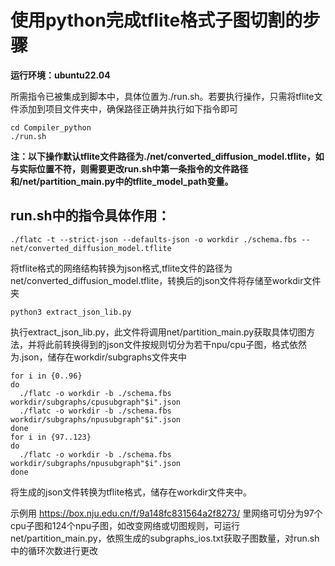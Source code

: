 # 使用python完成tflite格式子图切割的步骤

**运行环境：ubuntu22.04**

所需指令已被集成到脚本中，具体位置为./run.sh。若要执行操作，只需将tflite文件添加到项目文件夹中，确保路径正确并执行如下指令即可<br>

    cd Compiler_python
    ./run.sh
    
**注：以下操作默认tflite文件路径为./net/converted\_diffusion\_model.tflite，如与实际位置不符，则需要更改run.sh中第一条指令的文件路径和/net/partition\_main.py中的tflite\_model\_path变量。**

run.sh中的指令具体作用：
------

`./flatc -t --strict-json --defaults-json -o workdir ./schema.fbs -- net/converted_diffusion_model.tflite`

将tflite格式的网络结构转换为json格式,tflite文件的路径为net/converted\_diffusion\_model.tflite，转换后的json文件将存储至workdir文件夹

`python3 extract_json_lib.py`

执行extract\_json\_lib.py，此文件将调用net/partition\_main.py获取具体切图方法，并将此前转换得到的json文件按规则切分为若干npu/cpu子图，格式依然为.json，储存在workdir/subgraphs文件夹中

	for i in {0..96}
	do
	  ./flatc -o workdir -b ./schema.fbs workdir/subgraphs/cpusubgraph"$i".json
	  ./flatc -o workdir -b ./schema.fbs workdir/subgraphs/npusubgraph"$i".json
	done
	for i in {97..123}
	do
	  ./flatc -o workdir -b ./schema.fbs workdir/subgraphs/npusubgraph"$i".json
	done
将生成的json文件转换为tflite格式，储存在workdir文件夹中。

示例用 https://box.nju.edu.cn/f/9a148fc831564a2f8273/ 里网络可切分为97个cpu子图和124个npu子图，如改变网络或切图规则，可运行net/partition\_main.py，依照生成的subgraphs_ios.txt获取子图数量，对run.sh中的循环次数进行更改
